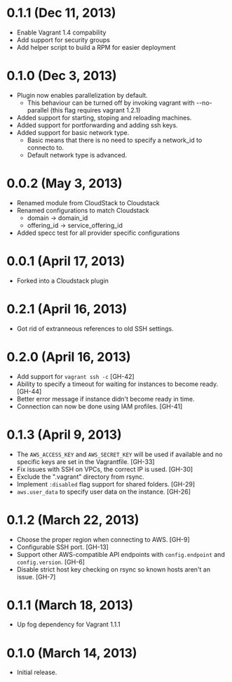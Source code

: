 # 0.1.1 (Dec 11, 2013)

* Enable Vagrant 1.4 compability
* Add support for security groups
* Add helper script to build a RPM for easier deployment

# 0.1.0 (Dec 3, 2013)
* Plugin now enables parallelization by default.
  * This behaviour can be turned off by invoking vagrant with
    --no-parallel (this flag requires vagrant 1.2.1)
* Added support for starting, stoping and reloading machines.
* Added support for portforwarding and adding ssh keys.
* Added support for basic network type.
  * Basic means that there is no need to specify a network_id
    to connecto to.
  * Default network type is advanced.

# 0.0.2 (May 3, 2013)

* Renamed module from CloudStack to Cloudstack
* Renamed configurations to match Cloudstack
  * domain -> domain_id
  * offering_id -> service_offering_id
* Added specc test for all provider specific configurations

# 0.0.1 (April 17, 2013)

* Forked into a Cloudstack plugin

# 0.2.1 (April 16, 2013)

* Got rid of extranneous references to old SSH settings.

# 0.2.0 (April 16, 2013)

* Add support for `vagrant ssh -c` [GH-42]
* Ability to specify a timeout for waiting for instances to become ready. [GH-44]
* Better error message if instance didn't become ready in time.
* Connection can now be done using IAM profiles. [GH-41]

# 0.1.3 (April 9, 2013)

* The `AWS_ACCESS_KEY` and `AWS_SECRET_KEY` will be used if available
  and no specific keys are set in the Vagrantfile. [GH-33]
* Fix issues with SSH on VPCs, the correct IP is used. [GH-30]
* Exclude the ".vagrant" directory from rsync.
* Implement `:disabled` flag support for shared folders. [GH-29]
* `aws.user_data` to specify user data on the instance. [GH-26]

# 0.1.2 (March 22, 2013)

* Choose the proper region when connecting to AWS. [GH-9]
* Configurable SSH port. [GH-13]
* Support other AWS-compatible API endpoints with `config.endpoint`
  and `config.version`. [GH-6]
* Disable strict host key checking on rsync so known hosts aren't an issue. [GH-7]

# 0.1.1 (March 18, 2013)

* Up fog dependency for Vagrant 1.1.1

# 0.1.0 (March 14, 2013)

* Initial release.
